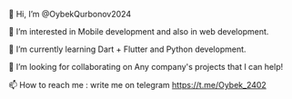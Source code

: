 👋 Hi, I’m @OybekQurbonov2024

👀 I’m interested in Mobile development and also in web development.

🌱 I’m currently learning Dart + Flutter and Python development.

💞️ I’m looking for collaborating on Any company's projects that I can help!

📫 How to reach me : write me on telegram https://t.me/Oybek_2402

